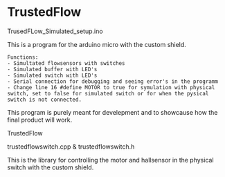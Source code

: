 # TrustedFlow
TrusedFLow_Simulated_setup.ino

  This is a program for the arduino micro with the custom shield.
  
    Functions:
    - Simultated flowsensors with switches
    - Simulated buffer with LED's
    - Simulated switch with LED's
    - Serial connection for debugging and seeing error's in the programm
    - Change line 16 #define MOTOR to true for symulation with physical switch, set to false for simulated switch or for when the pysical switch is not connected.
  
  This program is purely meant for develepment and to showcause how the final product will work.
  
TrustedFlow
  
trustedflowswitch.cpp & trustedflowswitch.h
  
  This is the library for controlling the motor and hallsensor in the physical switch with the custom shield.
